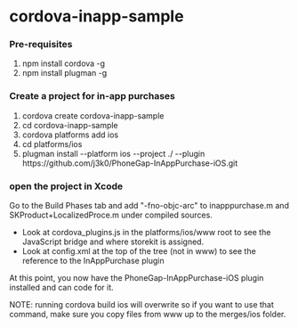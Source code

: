 cordova-inapp-sample
====================

<h3>Pre-requisites</h3>
<ol> 
<li>npm install cordova -g</li>
<li>npm install plugman -g</li>
</ol>

<h3>Create a project for in-app purchases</h3>
<ol>
<li>cordova create cordova-inapp-sample</li>
<li>cd cordova-inapp-sample</li>
<li>cordova platforms add ios</li>
<li>cd platforms/ios</li>
<li>plugman install --platform ios --project ./ --plugin https://github.com/j3k0/PhoneGap-InAppPurchase-iOS.git</li>
</ol>

<h3>open the project in Xcode</h3>

Go to the Build Phases tab and add "-fno-objc-arc" to inapppurchase.m and SKProduct+LocalizedProce.m under compiled sources.

* Look at cordova_plugins.js in the platforms/ios/www root to see the JavaScript bridge and where storekit is assigned. 
* Look at config.xml at the top of the tree (not in www) to see the reference to the InAppPurchase plugin

At this point, you now have the PhoneGap-InAppPurchase-iOS plugin installed and can code for it.

NOTE: running cordova build ios will overwrite so if you want to use that command, make sure you copy files from www up to the merges/ios folder. 
